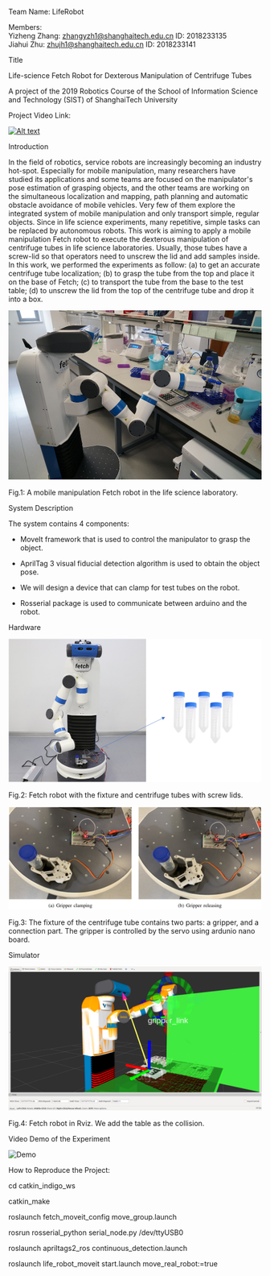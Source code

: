 Team Name: LifeRobot <br>

Members: <br>
Yizheng Zhang: zhangyzh1@shanghaitech.edu.cn   ID: 2018233135 <br>
Jiahui  Zhu: zhujh1@shanghaitech.edu.cn      ID: 2018233141 <br>

Title

Life-science Fetch Robot for Dexterous Manipulation of Centrifuge Tubes

A project of the 2019 Robotics Course of the School of Information Science and Technology (SIST) of ShanghaiTech University

Project Video Link:

[![Alt text](http://img.youtube.com/vi/GrqMmCn_Z8M/0.jpg)](https://www.youtube.com/watch?v=GrqMmCn_Z8M)

Introduction

In the field of robotics, service robots are increasingly becoming an industry hot-spot. Especially for mobile manipulation, many researchers have studied its applications and some teams are focused on the manipulator's pose estimation of grasping objects, and the other teams are working on the simultaneous localization and mapping, path planning and automatic obstacle avoidance of mobile vehicles. Very few of them explore the integrated system of mobile manipulation and only transport simple, regular objects.  Since in life science experiments, many repetitive, simple tasks can be replaced by autonomous robots. This work is aiming to apply a mobile manipulation Fetch robot to execute the dexterous manipulation of centrifuge tubes in life science laboratories. Usually, those tubes have a screw-lid so that operators need to unscrew the lid and add samples inside. In this work, we performed the experiments as follow: (a) to get an accurate centrifuge tube localization; (b) to grasp the tube from the top and place it on the base of Fetch; (c) to transport the tube from the base to the test table; (d) to unscrew the lid from the top of the centrifuge tube and drop it into a box. 

![Fetch robot](doc/image/robot.jpg)

Fig.1: A mobile manipulation Fetch robot in the life science laboratory.

System Description

The system contains 4 components:

* MoveIt framework that is used to control the manipulator to grasp the object.

* AprilTag 3 visual fiducial detection algorithm is used to obtain the object pose.

* We will design a device that can clamp for test tubes on the robot.

* Rosserial package is used to communicate between arduino and the robot.

Hardware

![Fetch with fixture](doc/image/fetch_with_fixture_and_tube.png)

Fig.2: Fetch robot with the fixture and centrifuge tubes with screw lids. 

![Fixture](doc/image/fixture.png)

Fig.3: The fixture of the centrifuge tube contains two parts: a gripper, and a connection part. The gripper is controlled by the servo using ardunio nano board.

Simulator

![Fetch in Rviz](doc/image/apriltag-usage.png)

Fig.4: Fetch robot in Rviz. We add the table as the collision.

Video Demo of the Experiment

![Demo](https://youtu.be/GrqMmCn_Z8M)

How to Reproduce the Project:

cd catkin_indigo_ws

catkin_make

roslaunch fetch_moveit_config move_group.launch

rosrun rosserial_python serial_node.py /dev/ttyUSB0

roslaunch apriltags2_ros continuous_detection.launch

roslaunch life_robot_moveit start.launch move_real_robot:=true
